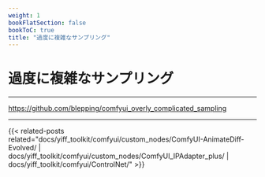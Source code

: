 ```yaml
---
weight: 1
bookFlatSection: false
bookToC: true
title: "過度に複雑なサンプリング"
---
```


<!--markdownlint-disable MD025 MD033 MD038 -->

# 過度に複雑なサンプリング

---

<https://github.com/blepping/comfyui_overly_complicated_sampling>

---

{{< related-posts related="docs/yiff_toolkit/comfyui/custom_nodes/ComfyUI-AnimateDiff-Evolved/ | docs/yiff_toolkit/comfyui/custom_nodes/ComfyUI_IPAdapter_plus/ | docs/yiff_toolkit/comfyui/ControlNet/" >}}
